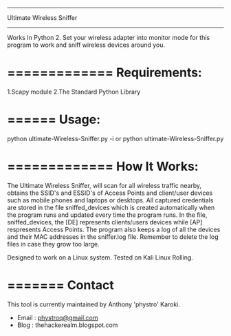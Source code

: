 --------------------------
Ultimate Wireless Sniffer
__________________________

Works In Python 2.
Set your wireless adapter into monitor mode for this program to work and sniff wireless devices around you.

=============
Requirements:
=============

1.Scapy module
2.The Standard Python Library

======
Usage:
======

python ultimate-Wireless-Sniffer.py  -i <interface>
or
python ultimate-Wireless-Sniffer.py

=============
How It Works:
=============

The Ultimate Wireless Sniffer, will scan for all wireless traffic nearby, obtains the SSID's and ESSID's of Access Points
and client/user devices such as mobile phones and laptops or desktops. All captured credentials are stored in the file
sniffed_devices which is created automatically when the program runs and updated every time the program runs.
In the file, sniffed_devices, the [DE] represents clients/users devices while [AP] respresents Access Points.
The program also keeps a log of all the devices and their MAC addresses in the sniffer.log file. Remember to delete the log files
in case they grow too large.

Designed to work on a Linux system. Tested on Kali Linux Rolling.

=======
Contact
=======

This tool is currently maintained by Anthony 'phystro' Karoki.
- Email : phystroq@gmail.com
- Blog : thehackerealm.blogspot.com

